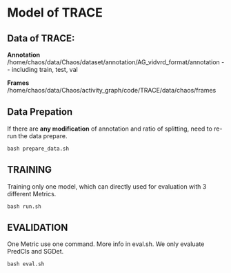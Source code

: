 # Model of TRACE

## Data of TRACE:
**Annotation**   
/home/chaos/data/Chaos/dataset/annotation/AG_vidvrd_format/annotation
-- including train, test, val

**Frames**
/home/chaos/data/Chaos/activity_graph/code/TRACE/data/chaos/frames

## Data Prepation
If there are **any modification** of annotation and ratio of splitting, need to re-run the data prepare.
```
bash prepare_data.sh
```

## TRAINING
Training only one model, which can directly used for evaluation with 3 different Metrics.
```
bash run.sh
```
## EVALIDATION
One Metric use one command. More info in eval.sh. We only evaluate PredCls and SGDet.
```
bash eval.sh
```

